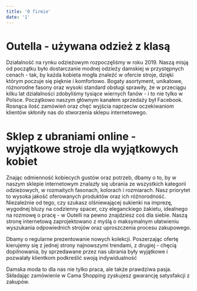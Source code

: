 ```yaml
---
title: 'O firmie'
date: '1'
---
```

# Outella - używana odzież z klasą

Działalność na rynku odzieżowym rozpoczęliśmy w roku 2019. Naszą misją od początku było dostarczanie modnej odzieży damskiej w przystępnych cenach - tak, by każda kobieta mogła znaleźć w ofercie stroje, dzięki którym poczuje się pięknie i komfortowo. Bogaty asortyment, unikatowe, różnorodne fasony oraz wysoki standard obsługi sprawiły, że w przeciągu kilku lat działalności zdobyliśmy tysiące wiernych fanów - i to nie tylko w Polsce. Początkowo naszym głównym kanałem sprzedaży był Facebook. Rosnąca ilość zamówień oraz chęć wyjścia naprzeciw oczekiwaniom klientów skłoniły nas do stworzenia sklepu internetowego.

# Sklep z ubraniami online - wyjątkowe stroje dla wyjątkowych kobiet

Znając odmienność kobiecych gustów oraz potrzeb, dbamy o to, by w naszym sklepie internetowym znalazły się ubrania ze wszystkich kategorii odzieżowych, w rozmaitych fasonach, kolorach i rozmiarach. Nasz priorytet to wysoka jakość oferowanych produktów oraz ich różnorodność. Niezależnie od tego, czy szukasz olśniewającej sukienki na imprezę, wygodnej bluzy na codzienny spacer, czy eleganckiego żakietu, idealnego na rozmowę o pracę - w Outelli na pewno znajdziesz coś dla siebie. Naszą stronę internetową zaprojektowano z myślą o maksymalnym ułatwieniu wyszukania odpowiednich strojów oraz uproszczenia procesu zakupowego.

Dbamy o regularne prezentowanie nowych kolekcji. Poszerzając ofertę kierujemy się z jednej strony najnowszymi trendami, z drugiej - chęcią dopilnowania, by sprzedawane przez nas ubrania były wyjątkowe i pozwalały klientkom podkreślić swoją indywidualność

Damska moda to dla nas nie tylko praca, ale także prawdziwa pasja. Składając zamówienie w Cama Shopping zyskujesz gwarancję satysfakcji z zakupów. 